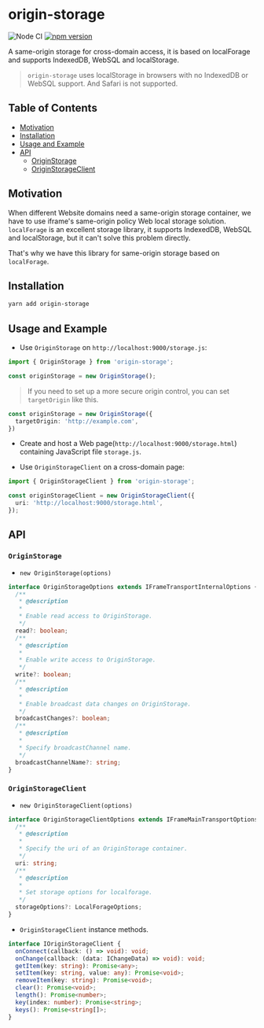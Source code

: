 # origin-storage

![Node CI](https://github.com/unadlib/origin-storage/workflows/Node%20CI/badge.svg)
[![npm version](https://badge.fury.io/js/origin-storage.svg)](http://badge.fury.io/js/origin-storage)

A same-origin storage for cross-domain access, it is based on localForage and supports IndexedDB, WebSQL and localStorage.

> `origin-storage` uses localStorage in browsers with no IndexedDB or WebSQL support. And Safari is not supported.

## Table of Contents

- [Motivation](#motivation)
- [Installation](#installation)
- [Usage and Example](#usage-and-example)
- [API](#api)
  - [OriginStorage](#originstorage)
  - [OriginStorageClient](#originstorageclient)

## Motivation

When different Website domains need a same-origin storage container, we have to use iframe's same-origin policy Web local storage solution. `localForage` is an excellent storage library, it supports IndexedDB, WebSQL and localStorage, but it can't solve this problem directly.

That's why we have this library for same-origin storage based on `localForage`.

## Installation

```sh
yarn add origin-storage
```


## Usage and Example

- Use `OriginStorage` on `http://localhost:9000/storage.js`:

```ts
import { OriginStorage } from 'origin-storage';

const originStorage = new OriginStorage();
```

> If you need to set up a more secure origin control, you can set `targetOrigin` like this.

```ts
const originStorage = new OriginStorage({
  targetOrigin: 'http://example.com',
})
```

- Create and host a Web page(`http://localhost:9000/storage.html`) containing JavaScript file `storage.js`.

- Use `OriginStorageClient` on a cross-domain page:

```ts
import { OriginStorageClient } from 'origin-storage';

const originStorageClient = new OriginStorageClient({
  uri: 'http://localhost:9000/storage.html',
});
```


## API

### `OriginStorage`

- `new OriginStorage(options)`

```ts
interface OriginStorageOptions extends IFrameTransportInternalOptions {
  /**
   * @description
   *
   * Enable read access to OriginStorage.
   */
  read?: boolean;
  /**
   * @description
   *
   * Enable write access to OriginStorage.
   */
  write?: boolean;
  /**
   * @description
   *
   * Enable broadcast data changes on OriginStorage.
   */
  broadcastChanges?: boolean;
  /**
   * @description
   * 
   * Specify broadcastChannel name.
   */
  broadcastChannelName?: string;
}
```

### `OriginStorageClient`

- `new OriginStorageClient(options)`

```ts
interface OriginStorageClientOptions extends IFrameMainTransportOptions {
  /**
   * @description
   *
   * Specify the uri of an OriginStorage container.
   */
  uri: string;
  /**
   * @description
   *
   * Set storage options for localforage.
   */
  storageOptions?: LocalForageOptions;
}
```

- `OriginStorageClient` instance methods.

```ts
interface IOriginStorageClient {
  onConnect(callback: () => void): void;
  onChange(callback: (data: IChangeData) => void): void;
  getItem(key: string): Promise<any>;
  setItem(key: string, value: any): Promise<void>;
  removeItem(key: string): Promise<void>;
  clear(): Promise<void>;
  length(): Promise<number>;
  key(index: number): Promise<string>;
  keys(): Promise<string[]>;
}
```
